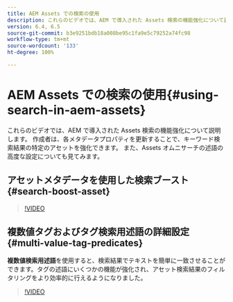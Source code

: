 ```yaml
---
title: AEM Assets での検索の使用
description: これらのビデオでは、AEM で導入された Assets 検索の機能強化について説明します。 作成者は、各メタデータプロパティを更新することで、キーワード検索結果の特定のアセットを強化できます。 また、Assets オムニサーチの述語の高度な設定についても見てみます。
version: 6.4, 6.5
source-git-commit: b3e9251bdb18a008be95c1fa9e5c79252a74fc98
workflow-type: tm+mt
source-wordcount: '133'
ht-degree: 100%

---
```



# AEM Assets での検索の使用{#using-search-in-aem-assets}

これらのビデオでは、AEM で導入された Assets 検索の機能強化について説明します。 作成者は、各メタデータプロパティを更新することで、キーワード検索結果の特定のアセットを強化できます。 また、Assets オムニサーチの述語の高度な設定についても見てみます。

## アセットメタデータを使用した検索ブースト {#search-boost-asset}

>[!VIDEO](https://video.tv.adobe.com/v/16766?quality=12&learn=on)

## 複数値タグおよびタグ検索用述語の詳細設定 {#multi-value-tag-predicates}

**複数値検索用述語**&#x200B;を使用すると、検索結果でテキストを簡単に一致させることができます。タグの述語にいくつかの機能が強化され、アセット検索結果のフィルタリングをより効率的に行えるようになりました。

>[!VIDEO](https://video.tv.adobe.com/v/16457?quality=12&learn=on)
